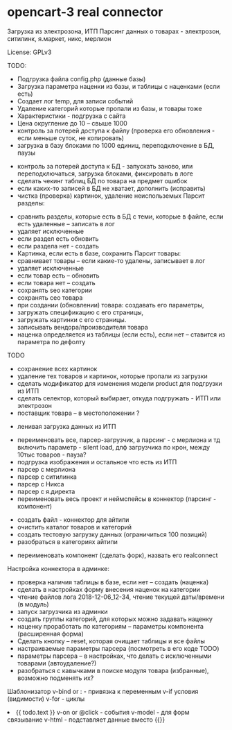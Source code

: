 # opencart-3 real connector
Загрузка из электрозона, ИТП
Парсинг данных о товарах - электрозон, ситилинк, я.маркет, никс, мерлион

License: GPLv3

TODO:
+ Подгрузка файла config.php (данные базы)
+ Загрузка параметра наценки из базы, и таблицы с наценками (если есть)
+ Создает лог temp, для записи событий
+ Удаление категорий которые пропали из базы, и товары тоже
+ Характеристики - подгрузка с сайта
+ Цена округление до 10 – свыше 1000
+ контроль за потерей доступа к файлу (проверка его обновления - если меньше суток, не копировать)
+ загрузка в базу блоками по 1000 единиц, переподключение в БД, паузы
- контроль за потерей доступа к БД - запускать заново, или переподключаться, загрузка блоками, фиксировать в логе
- сделать чекинг таблиц БД по товара на предмет ошибок
- если каких-то записей в БД не хватает, дополнить (исправить)
- чистка (проверка) картинок, удаление неиспольземых
Парсит разделы:
+ сравнить разделы, которые есть в БД с теми, которые в файле, если есть удаленные – записать в лог
+ удаляет исключенные
+ если раздел есть обновить
+ если раздела нет - создать
+ Картинка, если есть в базе, сохранить
Парсит товары:
+ сравнивает товары – если какие-то удалены, записывает в лог
+ удаляет исключенные
+ если товар есть – обновить
+ если товара нет – создать
+ сохранять seo категории
+ сохранять сео товара
+ при создании (обновлении) товара: создавать его параметры, 
+ загружать спецификацию с его страницы, 
+ загружать картинки с его страницы.
+ записывать вендора/производителя товара
+ наценка определяется из таблицы (если есть), если нет – ставится из параметра по дефолту

TODO
- сохранение всех картинок
- удаление тех товаров и картинок, которые пропали из загрузки
- сделать модификатор для изменения модели product для подгрузки из ИТП
- сделать селектор, который выбирает, откуда подгружать - ИТП или электрозон
- поставщик товара – в местоположении ? 
+ ленивая загрузка данных из ИТП
- переименовать все, парсер-загрузчик, а парсинг - с мерлиона и тд
включить параметр - silent load, длф загрузчика по крон, между 10тыс товаров - пауза?
- подгрузка изображения и остальное что есть из ИТП
- парсер с мерлиона
- парсер с ситилинка
- парсер с Никса
- парсер с я.директа
- переименовать весь проект и неймспейсы в коннектор (парсинг - компонент)
+ создать файл - коннектор для айтипи
+ очистить каталог товаров и категорий
+ создать тестовую загрузку данных (ограничиться 100 позиций)
+ разобраться в категориях айтипи
- переименовать компонент (сделать форк), назвать его realconnect 

Настройка коннектора в админке:
- проверка наличия таблицы в базе, если нет – создать (наценка)
- сделать в настройках форму внесения наценок на категории
- чтение файлов лога 2018-12-06_12-34, чтение текущей даты/времени (в модуль)
- запуск загрузчика из админки
- создать группы категорий, для которых можно задавать наценку
- наценку проработать по категориям – параметры компонента (расширенная форма)
- Сделать кнопку – reset, которая очищает таблицы и все файлы
- настраиваемые параметры парсера (посмотреть в его коде TODO)
- параметры парсера – в настройках, что делать с исключенными товарами (автоудаление?)
- разобраться с кавычками в поиске модуля товара (избранные), возможно подменять их?


Шаблонизатор
v-bind or : - привязка к переменным
v-if условия (видимости) <span v-if="seen">
v-for - циклы <li v-for="todo in todos"> {{ todo.text }}
v-on or @click - события
v-model - для форм связывание
v-html - подставляет данные вместо {{}} <span v-html="rawHtml"></span>

